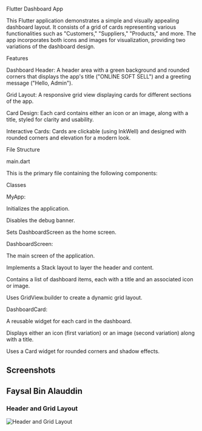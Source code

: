Flutter Dashboard App

This Flutter application demonstrates a simple and visually appealing dashboard layout. It consists of a grid of cards representing various functionalities such as "Customers," "Suppliers," "Products," and more. The app incorporates both icons and images for visualization, providing two variations of the dashboard design.

Features

Dashboard Header: A header area with a green background and rounded corners that displays the app's title ("ONLINE SOFT SELL") and a greeting message ("Hello, Admin").

Grid Layout: A responsive grid view displaying cards for different sections of the app.

Card Design: Each card contains either an icon or an image, along with a title, styled for clarity and usability.

Interactive Cards: Cards are clickable (using InkWell) and designed with rounded corners and elevation for a modern look.

File Structure

main.dart

This is the primary file containing the following components:

Classes

MyApp:

Initializes the application.

Disables the debug banner.

Sets DashboardScreen as the home screen.

DashboardScreen:

The main screen of the application.

Implements a Stack layout to layer the header and content.

Contains a list of dashboard items, each with a title and an associated icon or image.

Uses GridView.builder to create a dynamic grid layout.

DashboardCard:

A reusable widget for each card in the dashboard.

Displays either an icon (first variation) or an image (second variation) along with a title.

Uses a Card widget for rounded corners and shadow effects.

## Screenshots
## Faysal Bin Alauddin
### Header and Grid Layout
![Header and Grid Layout](screenshorts/abc.png)


